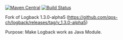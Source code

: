 [![Maven Central](https://img.shields.io/maven-central/v/com.github.gv2011/logback.svg)](https://repo1.maven.org/maven2/com/github/gv2011/logback/)
[![Build Status](https://travis-ci.org/gv2011/logback.svg?branch=dev)](https://travis-ci.org/gv2011/logback)

Fork of Logback 1.3.0-alpha5 (https://github.com/qos-ch/logback/releases/tag/v_1.3.0-alpha5)

Purpose: Make Logback work as Java Module.
